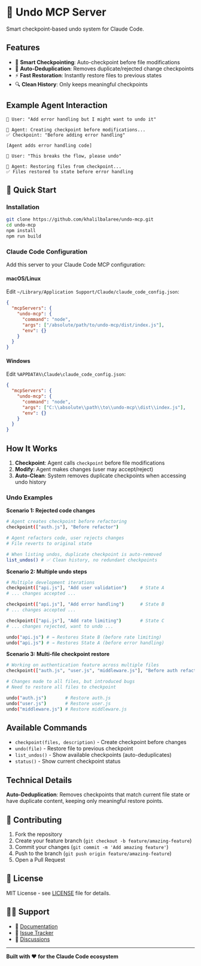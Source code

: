 # 🔄 Undo MCP Server

Smart checkpoint-based undo system for Claude Code.

## Features

- 🎯 **Smart Checkpointing**: Auto-checkpoint before file modifications  
- 🧹 **Auto-Deduplication**: Removes duplicate/rejected change checkpoints
- ⚡ **Fast Restoration**: Instantly restore files to previous states
- 🔍 **Clean History**: Only keeps meaningful checkpoints

## Example Agent Interaction

```
👤 User: "Add error handling but I might want to undo it"

🤖 Agent: Creating checkpoint before modifications...
✅ Checkpoint: "Before adding error handling"

[Agent adds error handling code]

👤 User: "This breaks the flow, please undo"

🤖 Agent: Restoring files from checkpoint...
✅ Files restored to state before error handling
```

## 🚀 Quick Start

### Installation

```bash
git clone https://github.com/khalilbalaree/undo-mcp.git
cd undo-mcp
npm install
npm run build
```

### Claude Code Configuration

Add this server to your Claude Code MCP configuration:

#### macOS/Linux
Edit `~/Library/Application Support/Claude/claude_code_config.json`:

```json
{
  "mcpServers": {
    "undo-mcp": {
      "command": "node",
      "args": ["/absolute/path/to/undo-mcp/dist/index.js"],
      "env": {}
    }
  }
}
```

#### Windows
Edit `%APPDATA%\Claude\claude_code_config.json`:

```json
{
  "mcpServers": {
    "undo-mcp": {
      "command": "node",
      "args": ["C:\\absolute\\path\\to\\undo-mcp\\dist\\index.js"],
      "env": {}
    }
  }
}
```

## How It Works

1. **Checkpoint**: Agent calls `checkpoint` before file modifications
2. **Modify**: Agent makes changes (user may accept/reject)  
3. **Auto-Clean**: System removes duplicate checkpoints when accessing undo history

### Undo Examples

**Scenario 1: Rejected code changes**
```bash
# Agent creates checkpoint before refactoring
checkpoint(["auth.js"], "Before refactor")

# Agent refactors code, user rejects changes  
# File reverts to original state

# When listing undos, duplicate checkpoint is auto-removed
list_undos() # ✅ Clean history, no redundant checkpoints
```

**Scenario 2: Multiple undo steps**
```bash
# Multiple development iterations
checkpoint(["api.js"], "Add user validation")     # State A
# ... changes accepted ...

checkpoint(["api.js"], "Add error handling")      # State B  
# ... changes accepted ...

checkpoint(["api.js"], "Add rate limiting")       # State C
# ... changes rejected, want to undo ...

undo("api.js") # → Restores State B (before rate limiting)
undo("api.js") # → Restores State A (before error handling)
```

**Scenario 3: Multi-file checkpoint restore**
```bash
# Working on authentication feature across multiple files
checkpoint(["auth.js", "user.js", "middleware.js"], "Before auth refactor")

# Changes made to all files, but introduced bugs
# Need to restore all files to checkpoint

undo("auth.js")       # Restore auth.js
undo("user.js")       # Restore user.js  
undo("middleware.js") # Restore middleware.js
```

## Available Commands

- `checkpoint(files, description)` - Create checkpoint before changes
- `undo(file)` - Restore file to previous checkpoint  
- `list_undos()` - Show available checkpoints (auto-deduplicates)
- `status()` - Show current checkpoint status

## Technical Details

**Auto-Deduplication**: Removes checkpoints that match current file state or have duplicate content, keeping only meaningful restore points.

## 🤝 Contributing

1. Fork the repository
2. Create your feature branch (`git checkout -b feature/amazing-feature`)
3. Commit your changes (`git commit -m 'Add amazing feature'`)
4. Push to the branch (`git push origin feature/amazing-feature`)
5. Open a Pull Request

## 📄 License

MIT License - see [LICENSE](LICENSE) file for details.

## 🙋‍♂️ Support

- 📖 [Documentation](https://github.com/khalilbalaree/undo-mcp/wiki)
- 🐛 [Issue Tracker](https://github.com/khalilbalaree/undo-mcp/issues)
- 💬 [Discussions](https://github.com/khalilbalaree/undo-mcp/discussions)

---

**Built with ❤️ for the Claude Code ecosystem**